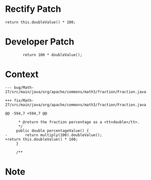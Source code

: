 # Rectify Patch

```
return this.doubleValue() * 100;
```

# Developer Patch

```
        return 100 * doubleValue();
```

# Context

```
--- bug/Math-27/src/main/java/org/apache/commons/math3/fraction/Fraction.java

+++ fix/Math-27/src/main/java/org/apache/commons/math3/fraction/Fraction.java

@@ -594,7 +594,7 @@

      * @return the fraction percentage as a <tt>double</tt>.
      */
     public double percentageValue() {
-        return multiply(100).doubleValue();
+return this.doubleValue() * 100;
     }
 
     /**
```

# Note

